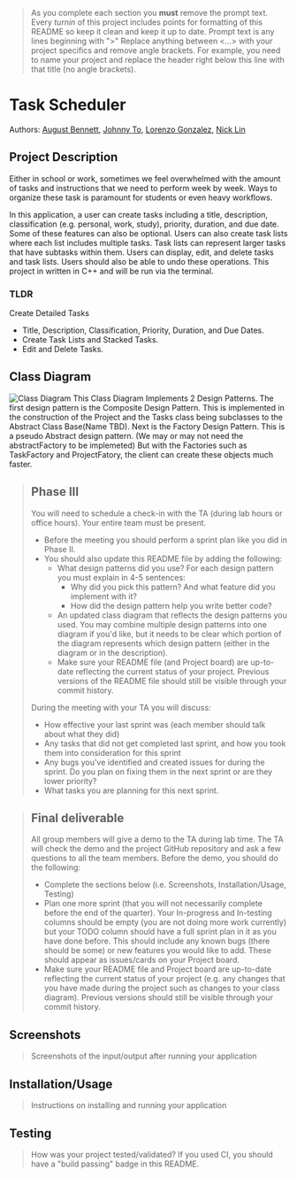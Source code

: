  > As you complete each section you **must** remove the prompt text. Every *turnin* of this project includes points for formatting of this README so keep it clean and keep it up to date. 
 > Prompt text is any lines beginning with "\>"
 > Replace anything between \<...\> with your project specifics and remove angle brackets. For example, you need to name your project and replace the header right below this line with that title (no angle brackets). 
# Task Scheduler
Authors: [August Bennett](https://github.com/augustpbennett), [Johnny To](https://github.com/Drabblesaur), [Lorenzo Gonzalez](https://github.com/lorenzog1), [Nick Lin](https://github.com/YYUWS)
 

## Project Description

Either in school or work, sometimes we feel overwhelmed with the amount of tasks and instructions that we need to perform week by week. Ways to organize these task is paramount for students or even heavy workflows.

In this application, a user can create tasks including a title, description, classification (e.g. personal, work, study), priority, duration, and due date. Some of these features can also be optional. Users can also create task lists where each list includes multiple tasks. Task lists can represent larger tasks that have subtasks within them. Users can display, edit, and delete tasks and task lists. Users should also be able to undo these operations. This project in written in C++ and will be run via the terminal.

### TLDR

Create Detailed Tasks  

- Title, Description, Classification, Priority, Duration, and Due Dates.
- Create Task Lists and Stacked Tasks.
- Edit and Delete Tasks.

## Class Diagram
![Class Diagram](https://github.com/cs100/final-project-jto015-nlin039-abenn031-lgonz173/blob/master/Images/CS100Diagram.PNG?raw=true)
This Class Diagram Implements 2 Design Patterns. The first design pattern is the Composite Design Pattern. This is implemented in the construction of the Project and the Tasks class being subclasses to the Abstract Class Base(Name TBD). Next is the Factory Design Pattern. This is a pseudo Abstract design pattern. (We may or may not need the abstractFactory to be implemeted) But with the Factories such as TaskFactory and ProjectFatory, the client can create these objects much faster.
 
 > ## Phase III
 > You will need to schedule a check-in with the TA (during lab hours or office hours). Your entire team must be present. 
 > * Before the meeting you should perform a sprint plan like you did in Phase II.
 > * You should also update this README file by adding the following:
 >   * What design patterns did you use? For each design pattern you must explain in 4-5 sentences:
 >     * Why did you pick this pattern? And what feature did you implement with it?
 >     * How did the design pattern help you write better code?
 >   * An updated class diagram that reflects the design patterns you used. You may combine multiple design patterns into one diagram if you'd like, but it needs to be clear which portion of the diagram represents which design pattern (either in the diagram or in the description).
 >   * Make sure your README file (and Project board) are up-to-date reflecting the current status of your project. Previous versions of the README file should still be visible through your commit history.
> 
> During the meeting with your TA you will discuss: 
 > * How effective your last sprint was (each member should talk about what they did)
 > * Any tasks that did not get completed last sprint, and how you took them into consideration for this sprint
 > * Any bugs you've identified and created issues for during the sprint. Do you plan on fixing them in the next sprint or are they lower priority?
 > * What tasks you are planning for this next sprint.

 
 > ## Final deliverable
 > All group members will give a demo to the TA during lab time. The TA will check the demo and the project GitHub repository and ask a few questions to all the team members. 
 > Before the demo, you should do the following:
 > * Complete the sections below (i.e. Screenshots, Installation/Usage, Testing)
 > * Plan one more sprint (that you will not necessarily complete before the end of the quarter). Your In-progress and In-testing columns should be empty (you are not doing more work currently) but your TODO column should have a full sprint plan in it as you have done before. This should include any known bugs (there should be some) or new features you would like to add. These should appear as issues/cards on your Project board.
 > * Make sure your README file and Project board are up-to-date reflecting the current status of your project (e.g. any changes that you have made during the project such as changes to your class diagram). Previous versions should still be visible through your commit history. 
 
 ## Screenshots
 > Screenshots of the input/output after running your application
 ## Installation/Usage
 > Instructions on installing and running your application
 ## Testing
 > How was your project tested/validated? If you used CI, you should have a "build passing" badge in this README.
 
